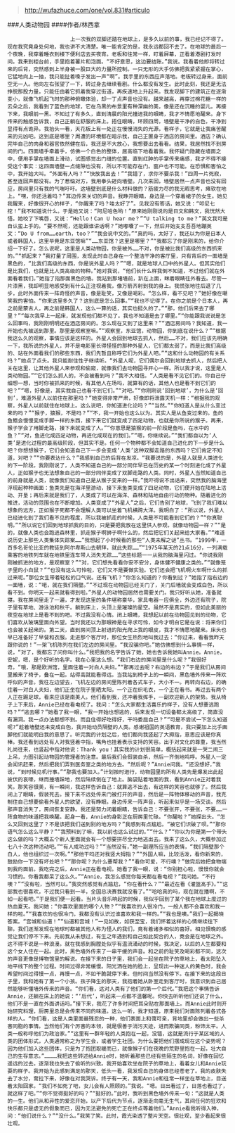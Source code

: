 > http://wufazhuce.com/one/vol.831#articulo

###人类动物园
####作者/林西拿

						上一次我的双脚还踏在地球上，是多久以前的事，我已经记不得了。现在我究竟身处何地，我也讲不大清楚。唯一能肯定的是，我永远都回不去了。在地球的最后一个夜晚，我穿着睡衣到楼下便利店去买夜宵。老板和往常一样，盯着屏幕，正看着港剧打发时间。我来到柜台前，手里抱着薯片和泡面。“不好意思，这边要结账。”我说。我看着他即将转过来的后背，突然感到上半身被一股巨大的力量所控制。一只无形的大手仿佛把我紧紧握在掌心，它猛地向上一抽，我只能扯着嗓子发出一声“啊”。我手里的东西应声落地。老板转过身来，面前空无一人。他向左右张望了一下，转过身去继续看剧。什么都没有发生。此时此刻，我还是无法挣脱那股力量，只能任由着它抓着我穿过街道，再疾速地上升起来。我发现脚下的建筑正在逐渐变小，就像飞机起飞时的那种俯瞰体验，却一丁点声音也没有。越来越高，再穿过棉花糖一样的云朵之后，我看到了蓝色的地球，它在乌黑的布景里有种深幽的美，像是还在沉睡的婴儿。再接下来，我眼前一黑。不知过了有多久，直到清晨的阳光撞进我的眼睛，我才不情愿地醒来。身下传来的触感告诉我，自己正躺在舒服的床上。捂住眼睛，环顾四周，墙壁是干净的白色，干净到显得有点诡异。我抬头一看，天花板上有一处正在慢慢消失的光源，看样子，它就是让我痛苦醒来的元凶吧。这到底是哪里？周遭的环境都在暗示我，自己正置身于酒店的房间里。酒店？确认完毕自己的肉身和器官依然健在后，我还是不大放心，我想要出去看看。结果，我居然找不到房间的门。四面墙手牵着手，仿佛一个白色的整体，居高临下地看着我。我怀疑门隐藏在墙面之中，便用手掌在墙面上滑动，试图感觉出门缝的位置。直到红肿的手掌传来痛感，我才不得不接受这个事实：这四面墙壁一点缝隙也没有，所以不可能存在门。窗户也不可能。在恐惧和害怕之中，我开始大叫。“外面有人吗？”“快放我出去！”“我错了，求你不要杀我！”四周一片死寂，甚至连回声都没有。为了惹恼对方，我用拳头砸向墙壁。几次来回，墙壁居然一点声音也没有回应，房间里只有我的气喘吁吁。这墙壁到底是什么材料做的？筋疲力尽的我无暇思考，瘫软在地上。“嘿，你还活着吗？”耳边传来关切的声音。我睁开眼睛，身边是一个穿着裙子的女生。她见我醒来，好像很开心的样子，“你醒来了吗？哇太好了”。见我没有答话，她又说：“叩尼七挖！”我不知道说什么。于是她又说：“阿尼哈色哟！”原来她刚刚说的是日文和韩文，我恍然大悟。她咬了下嘴唇，又说：“Hello！Can U hear me？”“U talking to me？”英文我可是自认蛮上手的。“要不然呢，还能跟谁讲话啊？”她嘟囔了一下，然后开始支支吾吾地蹦英文：“Do U from……earth，too？”“我会说中文的。”“真的吗，太好了，我还以为你是日本人或者韩国人，这里毕竟是东亚馆嘛”“……东亚馆？这里是哪里？”“我都忘了你是刚来的，给你介绍一下好了。怎么说呢，这里是人类动物园，你是被外……不对，你是被比我们高级的东西抓来的。”“抓起来？”我打量了周围，发现此时自己身在一个整洁干净的客厅里，只有背后的一面墙是黑色的，“比我们高级的东西，你是说外星人吗？”“嗯，就是地球人口中的外星人。但其实他们是比我们，也就是比人类高级的物种。”她对我说，“他们长什么样我倒不知道，不过他们就在外面看着我们。”她指了指那面黑色的墙。我站到那堵墙前，趴在上面，眯着眼睛往外看去。尽管一片漆黑，我却明显地感受到有什么正注视着我，像万箭齐射到我的身上。我慌张地往后退了几步，此时外面传来一阵奇怪的声音，像是耻笑，又像是喝彩。“怎么样，看不见吧？”她好像在嘲笑我的害怕。“你来这里多久了？这到底是怎么回事。”“我也不记得了。在你之前是个日本人，再之前是蒙古人，再之前是韩国人，这么一算的话，其实也挺久的了。”“那，他们后来去了哪里？”“每次我早上一起床，就发现他们都不见了。我也不知道是去了哪里。”“你能跟我说说是怎么回事吗，我刚刚明明还在酒店房间的。怎么现在又到了这里来？”“酒店房间吗？我知道，我一开始也先被送到那里。那里是观察室嘛。”“观察室，东亚馆，动物园，你到底在说什么？”“根据我这么久的观察，事情应该是这样的。外星人会回到地球去抓人，然后……不对，我们应该先明确一下，我所说的外星人，并不是电影里长得怪怪的那种外星人，它们都太弱了，而是比我们高级的、站在外面看我们的那些东西，我们先暂且称呼它们为外星人吧。”“这和什么动物园的有关系吗？”她点了点头。我只能耐住性子继续听。“外星人呢，它们偶尔会回到地球去抓人，然后把人关在这里，让其他外星人来参观和偷窥，就像我们去动物园寻开心一样。所以我才说，这里是人类动物园。”“它们怎么抓人的，不会被看到吗？”我不大相信。“人类是看不见它们的。你自己仔细想一想，当时你被抓来的时候，有其他人在场吗，就算有的话，其他人也是看不到它们的吧？”“嗯，好像是，其实我自己也看不到它们。”“对吧。”“你刚刚说‘回到地球’，为什么是‘回到’，难道外星人以前住在那里吗？”她变得非常严肃，好像即将泄露天机一样：“根据我的观察，外星人以前就住在地球上。这么说吧，你知道进化论吗？”“当然。”“你知道人是从什么变过来的吗？”“猴子，猿猴，不是吗？”“不，我一开始也这么以为。其实人是从鱼变过来的。鱼的鱼鳍会慢慢变成手脚一样的东西，接下来它们就变成了四足动物，也就是你所说的猴子。再来，猴子学会了用脚走路，接下来就变成了人。”“你意思是猿猴的前一阶段是鱼吗，在水中的鱼？”“对，鱼进化成四足动物，再进化成现在的我们。”“嗯，你继续说。”“我们都自以为‘人类’是进化过程的最高级阶段，但其实不是。任何一个物种都不会知道自己进化的下一步是什么吧？你想想猴子，它们会知道自己下一步会变成‘人类’这种双脚走路的东西吗？它们肯定不知道，对吧？”“你要表达什么？”我感到自己的后背在发凉。“我要说的是，外星人就是人类进化的下一阶段。我刚刚说了，人类不知道自己的一部分同伴早已在历史的某一个时刻进化成了外星人，正如猴子也无法想象自己的一部分同伴变成了双脚走路的人类。同时，外星人当然知道自己的前身就是人类，就像我们知道自己是从猴子变来的一样。”我吓得说不出话来，突然我的脑海里浮现起种种画面：鱼类先是在海洋里游动，接下来鱼类变成了四足动物，它们便开始在陆地上活动、开垦；再后来就是我们了，人类成了可以在海洋、森林和陆地自由行动的物种。随着进化的推进，活动的范围也在不断增加。人类变成了“外星人”之后，它们告别了地球，飞到了我们难以想象的远方，正如猴子死都不会理解人类可以坐着飞机横跨大洋。我明白了：“所以说，外星人已经进化到了我们看不见的程度，所以我被抓走的时候，人类是不可能看到它们的？”“你真聪明。”“所以说它们回到地球抓我的目的，只是要把我放在这里供人参观，就像动物园一样？”“是的，就像人类也会跑进森林里，抓走猴子啊狮子啊什么的，然后把它们关起来给大家看。”“难道说历史上那些人类集体失踪案……”我想起了小时候看的那些“人类未解之谜”丛书。“1999年，一百多名哥伦比亚的教徒到阿尔卑斯山去朝拜，就此失踪……”“1975年某天的21点16分，一列满载乘客的地铁列车就在地铁里连车带人消失无踪……”这些标题一一从我的脑海里闪过。“你说我刚刚被抓进的地方，是观察室？”“对，它们想先看看你安不安分，身体健不健康之类的。”“就像笼子里的小白鼠？”“也没有这么可怜啦，它们又不是要做实验。它们还会把飞机啊火车啊什么的抓过来呢。”那位女生带着轻松的口气说。还有飞机？“你怎么知道的？你看到过？”她指了指右边的一面墙，说：“喏，就在我们隔壁。”“不过现在动物园已经关门了，关门后墙就会变成白色，所以看不到。你明天一起来就看得到啦。”外星人的动物园居然也需要关门。我只好听从她，准备就寝。我在房间里走了一遍，才发现这里的条件堪称豪华，家具电器一应俱全，外边还有院子，院子里有草地、游泳池和秋千。躺到床上，头顶上是璀璨的星空。虽然不是真实的，但如此美丽的夜空在地球上是看不到的吧。不过我没有心情。闭上眼睛，我想起以前在动物园见到的动物，它们喜欢从玻璃里面向外望。当时我还以为那眼神是在寻求可怜，如今才明白它是在说：将来你们也会被关起来的。第二天，直到房间顶上射进的阳光爬上我的眼皮，我才不情愿地醒来。床头也早已准备好了早餐和衣服。走进那个客厅时，那位女生热烈地叫我过去：“你过来，看看我昨天跟你说的！”一架飞机陈列在我们左边的房间里。“我没骗你吧。”她仿佛想到什么事情一样，说，“对了，我都忘了问你叫什么。”我把我的名字告诉了她，她也告诉我她叫Annie。Annie，安妮，嗯，是个好听的名字。我在心里这么想。“我们右边的房间里是什么呢？”我很好奇。“哦，那是欧洲馆，里面住着一对白人夫妇。”“那再过去呢？右边的右边？”于是我们从房间里搬来了椅子，叠在一起。站得高就能看得远。当我站到椅子上的一瞬间，黑色墙外传来一阵欢呼似的声音。我往左边望去，飞机左边的房间里陈列着各式车子，大小不一。再转向右边，的确住着一对白人夫妇，他们正坐在院子里晒太阳，一个正在织毛衣，一个正在看书。再过去有两个人正在踢足球，看来应该是南美人。他们看到我，还冲着我挥手，一副欢迎新人的架势。我从椅子上下来后，Annie已经在看电视了。我问：“怎么大家都生活喜乐的样子，没有人想要逃跑吗？”“逃去哪？”她看了我一眼，“我一开始也想逃的，后来发现一切设备都太高级了，简直没有漏洞。我一点办法都想不到。而且住得好吃得好，干吗委屈自己？”“可是不尝试一下怎么知道呢?”趁着墙壁还未变成白色，我开始动员隔壁的人类。感谢祖国的英语教育，我只要加上比手画脚他们就能明白我的意思了。听完我的计划之后，他们都向我竖起了大拇指，意思应该是你真棒。我还看到远处有人对我竖着中指，嘴角也挂着表示支持的笑容。出于对文化的尊重，我当然礼尚往来，也竖起中指对他说：Thank you！其实我的计划很简单，概括起来就是一哭二闹三上吊，力图引起动物园的管理者的注意。最后我们会假装自杀，然后一齐倒地呜呼。外星人一定会闻讯赶来，然后把我们弄到医务室之类的地方去。“然后呢？”Annie问我。“还没想好，”我说，“到时候见机行事。”“那我也要加入。”计划按时进行，动物园里的所有人类先是爆发出此起彼伏的哀嚎，继而捶墙跺地，然后陆续倒在了地上。脑袋贴着地面的我，看到Annie正对着我笑。那笑容很美，有一瞬间，我这样告诉自己：就算逃不出去，有这样的笑容也就够了。然后我闭上了眼睛，假装死去。接下来不远处传来门被打开的声音，然后是一阵物体移动的声音，我克制住自己想要偷看外星人的欲望，没有睁眼。身边传来一阵声音，听起来似乎是一场交谈。然后那声音消失了，房间恢复安静。我还是努力闭着眼睛，告诉自己：不要张开，不要张，不要……一阵食物的味道把我唤醒。起身一看，Annie的身影正在厨房里忙碌。“你醒啦？”她探出头。“怎么又回到这里了？不是该把我们送到别的地方吗？”我感到有点尴尬。“被它们识破了呗。”“那你语气怎么这么平静？”“我预料到了嘛，我以前也这么试过的。”“什么？”“你以为你是第一个带头这么做的吗？大概五个新人里面就会有一个想要拼尽全力地逃出去。我来了这么久，大概参加过七八十次这种活动吧。”“有人成功过吗？”“当然没有，”她一副理所应当的表情，“我们隔壁那个白人，他也组织过一次啊。”“那他干吗还对我竖大拇指？”“外国人嘛，比较活泼，看你新来的，鼓励你一下没有坏处吧？”“那你呢？为什么要帮我？”“看你可爱，不行噢？”做完后她把食物端到我的面前。我吃完之后，Annie正在看电视。她看了我一眼，说：“你别担心啦，慢慢你就会习惯的。你看我都呆了这么久。”“Annie，我怎么感觉你每天都在看电视？”我问她。“不行噢？”“没有啦，当然可以。”我突然感觉有点尴尬，“你在看什么？”“最近在看《灌篮高手》。”“这部我也很喜欢，不过我只看到一半，全国总决赛我就没看了。”“哈哈真的吗，现在就在播啊，不如一起看吧。”于是我们便一起看。当片头音乐响起的时候，我似乎回到了某个我在地球上度过的热血夏天。我问她：“你喜欢里面的哪个人物？”“我喜欢的人很冷门，一般人都不会喜欢和我一样的啦。”“我喜欢的也很冷门，我都没有认识过谁喜欢和我一样的。”“我也是噢。”我们一起揭晓答案。“宫城和仙道！”“仙道和宫城！”一见如故，如获至宝，我们怀着这样的心情继续往下聊。我们逐渐发现在地球时都被其他人称为怪人的我们，竟有着诸多相似的喜好。相见恨晚的感觉让我们停不下来。先前我从未想过，有生之年遇到和自己如此契合的人，竟会是在地球之外。这不得不说是一种浪漫。就在我感到胸膛处似乎有温流涌动的时候，我决定，以后的人生都要和这个女人住在一起。此时，黑色墙外传来了一串平缓的声音。和之前的耻笑及喝彩都不同，这次的声音更像是博物馆里的解说。在接下来的日子里，我们会一起坐在院子的草地上，看太阳坠入地平线下的整个过程。时间过得非常缓慢。阳光洒在她的脸上，呈现出一种迷人的黄色时，我会希望时间过得慢一点，再慢一点，不如干脆就停下来。但时间当然没有停下。在接下来的这段日子里，我和她有了第一个小孩。孩子降生的那天，我抱着她从卧室走到客厅时，我意识到自己居然能够听懂墙外传来的声音。“你们看，这对人类有了他们的第一个后代。”我把这个事情告诉Annie，还躺在床上的她说：“‘后代’，听起来一点都不温馨呢。你快去听听他们还说了什么，他们不是一直在外面讲话吗。”接下来，我花了许多时间把耳朵贴在那面墙上。而Annie此时则开始研究料理，厨房里总是会传来不同的味道。这么一听，我才知道，原来我们对面陈列着各式各样的人。“你们看，这是人类里面最残忍的一种，他们表面上和蔼可亲，背地里却会做出一些杀害同胞的事情。当然他们有个厉害的本领，就是很善于消污灭迹，进而欺骗同类，粉饰太平。人类一般称呼他们为政治家。”“这里有一群年轻的人类抱在一起，没错，这就是流行于某区域的人类的团体形式，人类通常称之为学生会，或者学生社团。为什么要把他们摆成现在这个姿势呢？因为他们加入这些团体，只是为了抱团取暖而已，就像猴子们在夜晚的荒野里抱在一起，壮大自己的生存意志。”…………我把这些转述给Annie时，她听着那些已经有些陌生的名词，好像在回忆遥远的过去。逐渐我也失去了偷听的兴致。我开始喜欢坐在院子的草地上，看着女儿和Annie玩耍的样子。我开始为此感到满足的那天，低头一看，我发现自己的身体已经苍老了。我的皮肤失去了水分，耷拉下来，好像在对我哭诉。终于有一天，我和Annie和往常一样坐在草地上，目送着太阳回家。“我们不如死了吧，女儿会有人照顾的。”我说。“嗯。日出看过了，日落也看过了，就这样了吧。”“你不觉得挺好的吗？”“挺好的。”此时，我听到黑色墙外传来一句：“这就是人类的一生。他们从和异性的爱恋开始，以产下后代为节点，逐渐走向毫无生气，其间任何的狂欢和快乐都只是虚无的假象而已，因为无法避免的死亡正在终点等着他们。”Annie看我听得入神，问：“他们说什么？”“没什么。”我笑了笑。此时，霞光染透了整片天空。很壮观，至少看起来很壮观。			  		